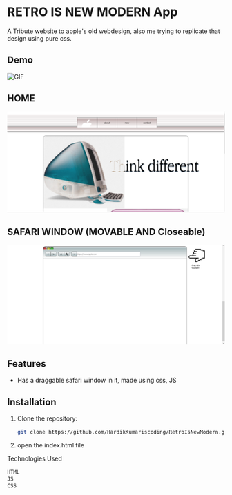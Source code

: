 # RETRO IS NEW MODERN App

A Tribute website to apple's old webdesign, also me trying to replicate that design using pure css.

## Demo

![GIF](./assets/retro.gif)



## HOME
![HOME](./assets/ss1.PNG)


## SAFARI WINDOW (MOVABLE AND Closeable)

![Safari](./assets/ss2.PNG)



## Features
-  Has a draggable safari window in it, made using css, JS


## Installation

1. Clone the repository:
   ```bash
   git clone https://github.com/HardikKumariscoding/RetroIsNewModern.git

2.   open the index.html file

 


Technologies Used

    HTML
    JS
    CSS
